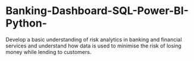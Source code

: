 # Banking-Dashboard-SQL-Power-BI-Python-
Develop a basic understanding of risk analytics in banking and financial services and understand how data is used to minimise the risk of losing money while lending to customers.
